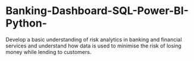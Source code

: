 # Banking-Dashboard-SQL-Power-BI-Python-
Develop a basic understanding of risk analytics in banking and financial services and understand how data is used to minimise the risk of losing money while lending to customers.
